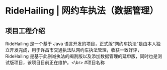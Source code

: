 RideHailing | 网约车执法（数据管理）
===
项目工程介绍
---
RideHailing 是一个基于 Java 语言开发的项目，正式版“网约车执法”是由本人独立开发完成，用于许昌市交通执法队网约车执法管理，收获一致好评，RideHailing 是基于此删减执法的阉割版以及添加数据管理的延申版，同时也是测试版项目，该项目目前正在维护。<\br>
#项目名称


